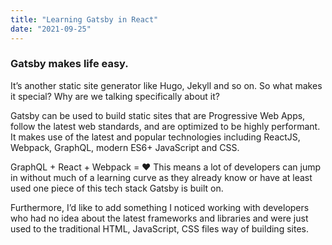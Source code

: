 ```yaml
---
title: "Learning Gatsby in React"
date: "2021-09-25"
---
```


### Gatsby makes life easy.

It’s another static site generator like Hugo, Jekyll and so on. So what makes it special? Why are we talking specifically about it?

Gatsby can be used to build static sites that are Progressive Web Apps, follow the latest web standards, and are optimized to be highly performant. It makes use of the latest and popular technologies including ReactJS, Webpack, GraphQL, modern ES6+ JavaScript and CSS.

GraphQL + React + Webpack = ❤
This means a lot of developers can jump in without much of a learning curve as they already know or have at least used one piece of this tech stack Gatsby is built on.

Furthermore, I’d like to add something I noticed working with developers who had no idea about the latest frameworks and libraries and were just used to the traditional HTML, JavaScript, CSS files way of building sites.
